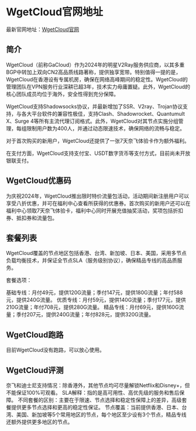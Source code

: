 # WgetCloud官网地址

最新官网地址：[WgetCloud官网](https://invite.wgetcloud.ltd/auth/register?code=DBHE28)

## 简介
WgetCloud（前称GaCloud）作为2024年的明星V2Ray服务供应商，以其多重BGP中转加上双向CN2高品质线路著称，提供独享宽带。特别值得一提的是，WgetCloud在香港设有专属机房，确保在网络高峰期间的稳定性。WgetCloud的管理团队在VPN服务行业深耕已超3年，技术实力毋庸置疑。此外，WgetCloud的核心团队成员均位于海外，安全性得到充分保障。

WgetCloud支持Shadowsocks协议，并最新增加了SSR、V2ray、Trojan协议支持，与各大平台软件的兼容性极佳，支持Clash、Shadowrocket、Quantumult X、Surge 4等所有主流代理订阅格式。此外，WgetCloud对其节点实施分组管理，每组限制用户数为400人，并通过动态限速技术，确保网络的流畅与稳定。

对于首次购买的新用户，WgetCloud还提供了一张7天奈飞体验卡作为额外福利。

在支付方面，WgetCloud支持支付宝、USDT数字货币等支付方式，目前尚未开放银联支付。


## WgetCloud优惠码
为庆祝2024年，WgetCloud推出限时特价流量包活动，活动期间新注册用户可以享受八折优惠，并可在福利中心查看所获得的优惠券。首次购买的新用户还可以在福利中心领取7天奈飞体验卡，福利中心同时开展充值抽奖活动，奖项包括折扣券、抵扣券和流量包。




## 套餐列表

WgetCloud覆盖的节点地区包括香港、台湾、新加坡、日本、美国，采用多节点负载均衡技术，并保证全节点SLA（服务级别协议），确保精品专线的高品质服务。

套餐选项：

基础专线：月付49元，提供120G流量；季付147元，提供180G流量；年付588元，提供240G流量。
优质专线：月付59元，提供140G流量；季付177元，提供210G流量；年付708元，提供280G流量。
精品专线：月付69元，提供160G流量；季付207元，提供240G流量；年付828元，提供320G流量。



## WgetCloud跑路
目前WgetCloud没有跑路，可以放心使用。


## WgetCloud评测

奈飞和迪士尼支持情况：除香港外，其他节点均可尽量解锁Netflix和Disney+，但不能保证100%可观看。
SLA解释：指的是高可用性、高优先级的服务和售后保障。
不同套餐的区别：主要在于限速、节点选择和稳定性保障上的差异，高级套餐提供更多节点选择和更高的稳定性保证。
节点覆盖：当前提供香港、日本、台湾、美国、新加坡等5个常用地区的节点，每个地区至少设有3个节点，精品专线还额外提供更多地区的节点。

